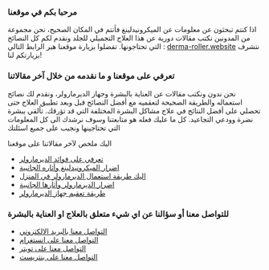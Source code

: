  

### مرحبا بكم في موقعنا
 اذا كنتم تبحثون عن معلومات عن الميكرونيدلينغ فأنتم في المكان الصحيح، نحن مجموعة من المدونين نكتب مقالات دورية عن هذا العلاج التجميلي للجلد ونقدم لكم كل النصائح التي تحتاجونها.
تفضلوا بزيارة موقعنا هبر الرابط التالي : [derma-roller.website](http://derma-roller.website/) نتشرف بزيارتكم لنا!
                



### تعرفي على موقعنا و ما نقدمه من خلال آخر مقالاتنا
            
 نحن ندون ونكتب مقالات عن العناية بالبشرة وجهاز الديرمارولر، ونقدم لك نصائح استعماله والطريقة الصحيحة لتعقميه مع أفضل النصائح قبل وبعد تطبيق العلاج حتى تحصلي على أفضل النتائج في علاج مشاكل البشرة المختلفة التي قد تؤرقك. تألقي ببشرة نضرة وودعي التجاعيد. كل ما عليك فعله هو متابعتنا وسوف نرشدك الى كل المعلومات التي تحتاجينها ونجيب على جميع اسئلتك
                        
اليك ملخص لآخر مقالاتنا على موقعنا
- [تعرفي على فوائد الديرمارولر](http://derma-roller.website/%D9%81%D9%88%D8%A7%D8%A6%D8%AF-%D8%A7%D9%84%D8%AF%D9%8A%D8%B1%D9%85%D8%A7-%D8%B1%D9%88%D9%84%D8%B1/)
- [اضرار الميكرونيدلينغ وأثاره الجانبية](http://derma-roller.website/%D8%A7%D8%B6%D8%B1%D8%A7%D8%B1-%D8%A7%D9%84%D9%88%D8%AE%D8%B2-%D8%A8%D8%A7%D9%84%D8%A5%D8%A8%D8%B1-%D8%A7%D9%84%D8%AF%D9%82%D9%8A%D9%82%D8%A9/)
- [اليك طريقة استعمال الديرمارولر في المنزل](http://derma-roller.website/%D8%B7%D8%B1%D9%8A%D9%82%D8%A9-%D8%A7%D8%B3%D8%AA%D8%AE%D8%AF%D8%A7%D9%85-%D8%A7%D9%84%D8%AF%D9%8A%D8%B1%D9%85%D8%A7-%D8%B1%D9%88%D9%84%D8%B1/)
- [اضرار الديرمارولر وأثارها الجانبية](http://derma-roller.website/%D8%A7%D8%B6%D8%B1%D8%A7%D8%B1-%D8%A7%D9%84%D8%AF%D9%8A%D8%B1%D9%85%D8%A7-%D8%B1%D9%88%D9%84%D8%B1/)
- [طريقة تعقيم جهاز الديرمارولر](http://derma-roller.website/%D8%B7%D8%B1%D9%8A%D9%82%D8%A9-%D8%AA%D9%86%D8%B8%D9%8A%D9%81-%D8%A7%D9%84%D8%AF%D9%8A%D8%B1%D9%85%D8%A7-%D8%A7%D9%84%D8%B1%D9%88%D9%84%D8%B1/)

### للتواصل معنا أو سؤالنا عن اي شيء متعلق بالعلاج او العناية بالبشرة
- [التواصل معنا بالبريد الالكتروني](http://derma-roller.website/contact-by-email/)
- [التواصل معنا على انستغرام](https://www.instagram.com/dermarollerguide/)
- [التواصل معنا على تويتر](https://twitter.com/jamelaali89)
- [التواصل معنا على بنتريست](https://www.pinterest.com/dermarollerguide/)
